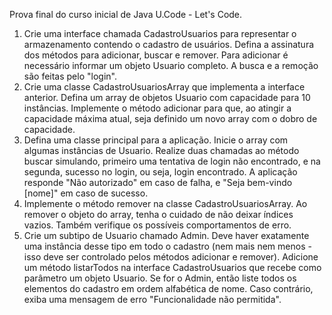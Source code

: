 Prova final do curso inicial de Java U.Code - Let's Code.

1. Crie uma interface chamada CadastroUsuarios para representar o armazenamento contendo o cadastro de usuários. Defina a assinatura dos métodos para adicionar, buscar e remover. Para adicionar é necessário informar um objeto Usuario completo. A busca e a remoção são feitas pelo "login".
2. Crie uma classe CadastroUsuariosArray que implementa a interface anterior. Defina um array de objetos Usuario com capacidade para 10 instâncias. Implemente o método adicionar para que, ao atingir a capacidade máxima atual, seja definido um novo array com o dobro de capacidade.
3. Defina uma classe principal para a aplicação. Inicie o array com algumas instâncias de Usuario. Realize duas chamadas ao método buscar simulando, primeiro uma tentativa de login não encontrado, e na segunda, sucesso no login, ou seja, login encontrado. A aplicação responde "Não autorizado" em caso de falha, e "Seja bem-vindo [nome]" em caso de sucesso.
4. Implemente o método remover na classe CadastroUsuariosArray. Ao remover o objeto do array, tenha o cuidado de não deixar índices vazios. Também verifique os possíveis comportamentos de erro.
5. Crie um subtipo de Usuario chamado Admin. Deve haver exatamente uma instância desse tipo em todo o cadastro (nem mais nem menos - isso deve ser controlado pelos métodos adicionar e remover). Adicione um método listarTodos na interface CadastroUsuarios que recebe como parâmetro um objeto Usuario. Se for o Admin, então liste todos os elementos do cadastro em ordem alfabética de nome. Caso contrário, exiba uma mensagem de erro "Funcionalidade não permitida".